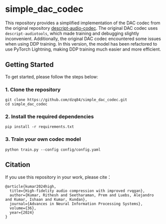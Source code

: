 # simple_dac_codec

This repository provides a simplified implementation of the DAC codec from the original repository [descript-audio-codec](https://github.com/descriptinc/descript-audio-codec/). The original DAC codec uses `descript-audiotools`, which made training and debugging slightly inconvenient. Additionally, the original DAC codec encountered some issues when using DDP training. In this version, the model has been refactored to use PyTorch Lightning, making DDP training much easier and more efficient.

## Getting Started

To get started, please follow the steps below:

### 1. Clone the repository

```
git clone https://github.com/dzq84/simple_dac_codec.git
cd simple_dac_codec
```

### 2. Install the required dependencies

```
pip install -r requirements.txt
```

### 3. Train your own codec model

```
python train.py --config config/config.yaml
```

## Citation

If you use this repository in your work, please cite：

```
@article{kumar2024high,
  title={High-fidelity audio compression with improved rvqgan},
  author={Kumar, Rithesh and Seetharaman, Prem and Luebs, Alejandro and Kumar, Ishaan and Kumar, Kundan},
  journal={Advances in Neural Information Processing Systems},
  volume={36},
  year={2024}
}
```